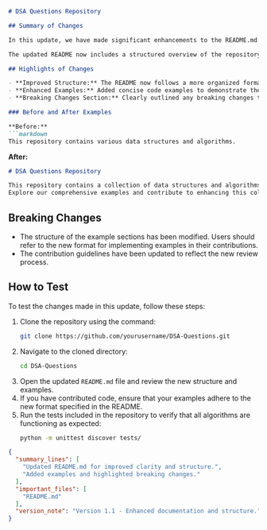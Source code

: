 ```markdown
# DSA Questions Repository

## Summary of Changes

In this update, we have made significant enhancements to the README.md file of the DSA Questions repository. The primary goal of these changes is to improve clarity and provide a better understanding of the project's scope, usage, and contribution guidelines. This refactor also includes examples that illustrate how to effectively utilize the data structures and algorithms provided in this repository.

The updated README now includes a structured overview of the repository, with clear sections dedicated to highlights, usage examples, and important notes about breaking changes. By streamlining the information and improving the formatting, we aim to make it easier for both new and experienced contributors to navigate and engage with the project.

## Highlights of Changes

- **Improved Structure:** The README now follows a more organized format, making it easier to locate key information.
- **Enhanced Examples:** Added concise code examples to demonstrate the usage of various data structures and algorithms.
- **Breaking Changes Section:** Clearly outlined any breaking changes that may affect existing users or contributors.

### Before and After Examples

**Before:**
```markdown
This repository contains various data structures and algorithms. 
```

**After:**
```markdown
# DSA Questions Repository

This repository contains a collection of data structures and algorithms implemented in various programming languages. 
Explore our comprehensive examples and contribute to enhancing this collection.
```

## Breaking Changes

- The structure of the example sections has been modified. Users should refer to the new format for implementing examples in their contributions.
- The contribution guidelines have been updated to reflect the new review process.

## How to Test

To test the changes made in this update, follow these steps:

1. Clone the repository using the command:
   ```bash
   git clone https://github.com/yourusername/DSA-Questions.git
   ```
2. Navigate to the cloned directory:
   ```bash
   cd DSA-Questions
   ```
3. Open the updated `README.md` file and review the new structure and examples.
4. If you have contributed code, ensure that your examples adhere to the new format specified in the README.
5. Run the tests included in the repository to verify that all algorithms are functioning as expected:
   ```bash
   python -m unittest discover tests/
   ```

```json
{
  "summary_lines": [
    "Updated README.md for improved clarity and structure.",
    "Added examples and highlighted breaking changes."
  ],
  "important_files": [
    "README.md"
  ],
  "version_note": "Version 1.1 - Enhanced documentation and structure."
}
```
```